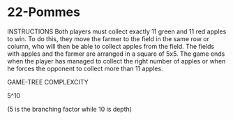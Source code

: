 # 22-Pommes
INSTRUCTIONS
Both players must collect exactly 11 green and 11 red apples to win. 
To do this, they move the farmer to the field in the same row or column, who will then be able to collect apples from the field. 
The fields with apples and the farmer are arranged in a square of 5x5. 
The game ends when the player has managed to collect the right number of apples or when he forces the opponent to collect more than 11 apples.

GAME-TREE COMPLEXCITY

5^10

(5 is the branching factor while 10 is depth)
